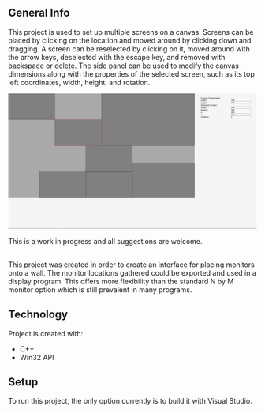 ## General Info
This project is used to set up multiple screens on a canvas. Screens can be placed by clicking on the location and moved around by clicking down and dragging. A screen can be reselected by clicking on it, moved around with the arrow keys, deselected with the escape key, and removed with backspace or delete. The side panel can be used to modify the canvas dimensions along with the properties of the selected screen, such as its top left coordinates, width, height, and rotation.

![Example](./images/readme_example.png)

This is a work in progress and all suggestions are welcome.

## 

This project was created in order to create an interface for placing monitors onto a wall. The monitor locations gathered could be exported and used in a display program. This offers more flexibility than the standard N by M monitor option which is still prevalent in many programs.

## Technology
Project is created with:
* C++
* Win32 API

## Setup
To run this project, the only option currently is to build it with Visual Studio.
